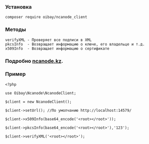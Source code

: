 ### Установка
```
composer require oibay/ncanode_client
```


### Методы
    verifyXML - Проверяет все подписи в XML
    pkcsInfo  - Возвращает информацию о ключе, его владельце и т.д.
    x509Info  - Возвращает информацию о сертификате


### Подробно [ncanode.kz](https://ncanode.kz/).

### Пример

``` 
<?php

use Oibay\Ncanode\NcanodeClient;

$client = new NcanodeClient();

$client->setUrl(); //По умолчанию http://localhost:14579/

$client->x509Info(base64_encode('<root></root>'));

$client->pkcsInfo(base64_encode('<root></root>'),'123');

$client->verifyXML('<root></root>');
```
